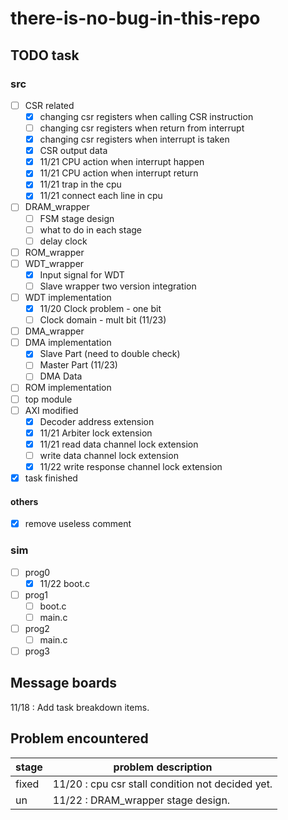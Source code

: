 # there-is-no-bug-in-this-repo

## TODO task

### src

- [ ] CSR related
  - [x] changing csr registers when calling CSR instruction
  - [ ] changing csr registers when return from interrupt
  - [x] changing csr registers when interrupt is taken
  - [x] CSR output data
  - [x] 11/21 CPU action when interrupt happen
  - [x] 11/21 CPU action when interrupt return
  - [x] 11/21 trap in the cpu
  - [x] 11/21 connect each line in cpu
- [ ] DRAM_wrapper
  - [ ] FSM stage design
  - [ ] what to do in each stage
  - [ ] delay clock
- [ ] ROM_wrapper
- [ ] WDT_wrapper
  - [x] Input signal for WDT
  - [ ] Slave wrapper two version integration
- [ ] WDT implementation
  - [x] 11/20 Clock problem - one bit
  - [ ] Clock domain - mult bit (11/23)
- [ ] DMA_wrapper
- [ ] DMA implementation
  - [x] Slave Part (need to double check)
  - [ ] Master Part (11/23)
  - [ ] DMA Data 
- [ ] ROM implementation
- [ ] top module
- [ ] AXI modified
  - [x] Decoder address extension
  - [x] 11/21 Arbiter lock extension
  - [x] 11/21 read data channel lock extension
  - [ ] write data channel lock extension
  - [x] 11/22 write response channel lock extension
- [x] task finished

#### others

- [x] remove useless comment

### sim

- [ ] prog0
  - [x] 11/22 boot.c
- [ ] prog1
  - [ ] boot.c
  - [ ] main.c
- [ ] prog2
  - [ ] main.c
- [ ] prog3

## Message boards

11/18 : Add task breakdown items.

## Problem encountered

|stage|problem description|
|-----|-------------------|
|fixed| 11/20 : cpu csr stall condition not decided yet.|
|un| 11/22 : DRAM_wrapper stage design.|
